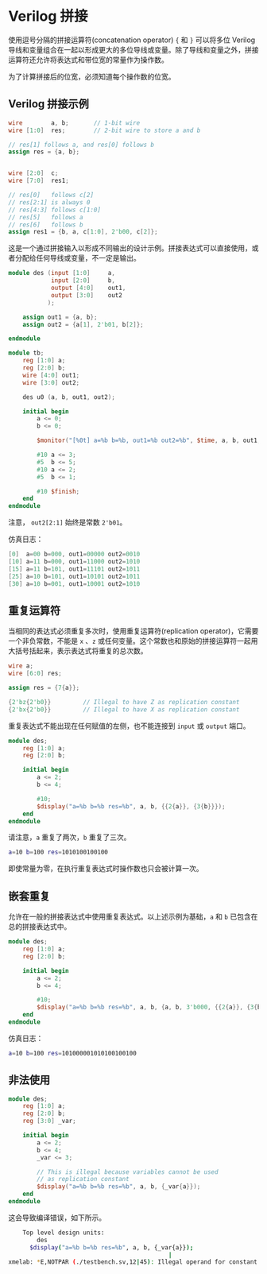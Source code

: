 # Verilog 拼接

使用逗号分隔的拼接运算符(concatenation operator) `{` 和 `}` 可以将多位 Verilog 导线和变量组合在一起以形成更大的多位导线或变量。除了导线和变量之外，拼接运算符还允许将表达式和带位宽的常量作为操作数。

为了计算拼接后的位宽，必须知道每个操作数的位宽。

## Verilog 拼接示例

```verilog
wire 		a, b; 		// 1-bit wire
wire [1:0]  res; 		// 2-bit wire to store a and b

// res[1] follows a, and res[0] follows b
assign res = {a, b};


wire [2:0]  c;
wire [7:0] 	res1;

// res[0]   follows c[2]
// res[2:1] is always 0
// res[4:3] follows c[1:0]
// res[5]   follows a
// res[6]   follows b
assign res1 = {b, a, c[1:0], 2'b00, c[2]};
```

这是一个通过拼接输入以形成不同输出的设计示例。拼接表达式可以直接使用，或者分配给任何导线或变量，不一定是输出。

```verilog
module des (input [1:0] 	a,
            input [2:0] 	b,
            output [4:0]	out1,
            output [3:0] 	out2
           );

    assign out1 = {a, b};
    assign out2 = {a[1], 2'b01, b[2]};

endmodule

module tb;
    reg [1:0] a;
    reg [2:0] b;
    wire [4:0] out1;
    wire [3:0] out2;

    des u0 (a, b, out1, out2);

    initial begin
        a <= 0;
        b <= 0;

        $monitor("[%0t] a=%b b=%b, out1=%b out2=%b", $time, a, b, out1, out2);

        #10 a <= 3;
        #5  b <= 5;
        #10 a <= 2;
        #5  b <= 1;

        #10 $finish;
    end
endmodule
```

注意， `out2[2:1]` 始终是常数 `2'b01`。

仿真日志：

```verilog
[0]  a=00 b=000, out1=00000 out2=0010
[10] a=11 b=000, out1=11000 out2=1010
[15] a=11 b=101, out1=11101 out2=1011
[25] a=10 b=101, out1=10101 out2=1011
[30] a=10 b=001, out1=10001 out2=1010
```

## 重复运算符

当相同的表达式必须重复多次时，使用重复运算符(replication operator)，它需要一个非负常数，不能是 `x` 、`z` 或任何变量。这个常数也和原始的拼接运算符一起用大括号括起来，表示表达式将重复的总次数。

```verilog
wire a;
wire [6:0] res;

assign res = {7{a}};

{2'bz{2'b0}}         // Illegal to have Z as replication constant
{2'bx{2'b0}}         // Illegal to have X as replication constant
```

重复表达式不能出现在任何赋值的左侧，也不能连接到 `input` 或 `output` 端口。

```verilog
module des;
    reg [1:0] a;
    reg [2:0] b;

    initial begin
        a <= 2;
        b <= 4;

        #10;
        $display("a=%b b=%b res=%b", a, b, {{2{a}}, {3{b}}});
    end
endmodule
```

请注意，`a` 重复了两次，`b` 重复了三次。

```bash
a=10 b=100 res=1010100100100
```

即使常量为零，在执行重复表达式时操作数也只会被计算一次。

## 嵌套重复

允许在一般的拼接表达式中使用重复表达式。以上述示例为基础，`a` 和 `b` 已包含在总的拼接表达式中。

```verilog
module des;
    reg [1:0] a;
    reg [2:0] b;

    initial begin
        a <= 2;
        b <= 4;

        #10;
        $display("a=%b b=%b res=%b", a, b, {a, b, 3'b000, {{2{a}}, {3{b}}}});
    end
endmodule
```

仿真日志：

```bash
a=10 b=100 res=101000001010100100100
```

## 非法使用

```verilog
module des;
    reg [1:0] a;
    reg [2:0] b;
    reg [3:0] _var;

    initial begin
        a <= 2;
        b <= 4;
        _var <= 3;

        // This is illegal because variables cannot be used
        // as replication constant
        $display("a=%b b=%b res=%b", a, b, {_var{a}});
    end
endmodule
```

这会导致编译错误，如下所示。

```bash
	Top level design units:
		des
      $display("a=%b b=%b res=%b", a, b, {_var{a}});
                                             |
xmelab: *E,NOTPAR (./testbench.sv,12|45): Illegal operand for constant expression [4(IEEE)].
```





